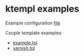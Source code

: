 # ktempl examples

Example configuration [file](./config.yaml)

Couple template examples:

- [example.tpl](./example.tpl)
- [varnish.tpl](./varnish.tpl)
